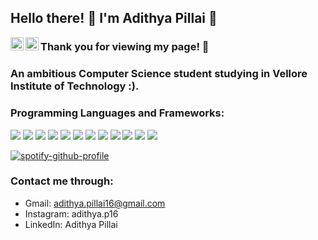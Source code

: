 ## Hello there! 👋 I'm Adithya Pillai :slightly_smiling_face:

<a href="https://instagram.com/adithya.p16"><img align="left" src="https://raw.githubusercontent.com/yushi1007/yushi1007/main/images/instagram.svg" alt="Adithya Rajesh Pillai | Instagram" width="21px"/></a> <a href="https://www.linkedin.com/in/adithya-pillai-755700246/"><img align="left" src="https://raw.githubusercontent.com/yushi1007/yushi1007/main/images/linkedin.svg" alt="Adithya Pillai | LinkedIn" width="21px"/></a>


### Thank you for viewing my page! :smiling_face_with_three_hearts: ###

### An ambitious Computer Science student studying in Vellore Institute of Technology :). 

### Programming Languages and Frameworks: 
<p>
  <img src="https://img.shields.io/badge/Python-3776AB?style=for-the-badge&logo=python&logoColor=white" />
  <img src="https://img.shields.io/badge/HTML5-E34F26?style=for-the-badge&logo=html5&logoColor=white" />
  <img src="https://img.shields.io/badge/CSS3-1572B6?style=for-the-badge&logo=css3&logoColor=white" />
  <img src="https://img.shields.io/badge/JavaScript-323330?style=for-the-badge&logo=javascript&logoColor=F7DF1E" />
  <img src="https://img.shields.io/badge/TypeScript-007ACC?style=for-the-badge&logo=typescript&logoColor=white" />
  <img src="https://img.shields.io/badge/C%2B%2B-00599C?style=for-the-badge&logo=c%2B%2B&logoColor=white" />
  <img src="https://img.shields.io/badge/Java-ED8B00?style=for-the-badge&logo=java&logoColor=white" />
  <img src="https://img.shields.io/badge/Node.js-339933?style=for-the-badge&logo=nodedotjs&logoColor=white" />
  <img src="https://img.shields.io/badge/React-20232A?style=for-the-badge&logo=react&logoColor=61DAFB" />
  <img src="https://img.shields.io/badge/Bootstrap-563D7C?style=for-the-badge&logo=bootstrap&logoColor=white" />
  <img src="https://img.shields.io/badge/Django-092E20?style=for-the-badge&logo=django&logoColor=white" />
  <img src="https://img.shields.io/badge/MongoDB-4EA94B?style=for-the-badge&logo=mongodb&logoColor=white" />
</p>

[![spotify-github-profile](https://spotify-github-profile.vercel.app/api/view?uid=p0od96jyge4pikw1p7mdq2xml&cover_image=true&theme=default&show_offline=false&bar_color=53b14f&bar_color_cover=false)](https://spotify-github-profile.vercel.app/api/view?uid=p0od96jyge4pikw1p7mdq2xml&redirect=true)

### Contact me through: ###
* Gmail: adithya.pillai16@gmail.com
* Instagram: adithya.p16
* LinkedIn: Adithya Pillai

